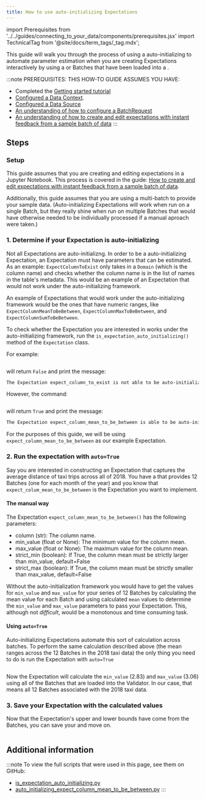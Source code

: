 ```yaml
---
title: How to use auto-initializing Expectations
---
```


import Prerequisites from '../../guides/connecting_to_your_data/components/prerequisites.jsx'
import TechnicalTag from '@site/docs/term_tags/_tag.mdx';

This guide will walk you through the process of using a auto-initializing <TechnicalTag tag="expectation" text="Expectations" /> to automate parameter estimation when you are creating Expectations interactively by using a <TechnicalTag tag="batch" text="Batch" /> or Batches that have been loaded into a <TechnicalTag tag="validator" text="Validator" />.

:::note PREREQUISITES: THIS HOW-TO GUIDE ASSUMES YOU HAVE:
- Completed the [Getting started tutorial](../../tutorials/getting_started/tutorial_overview.md)
- [Configured a Data Context](../../tutorials/getting_started/tutorial_setup.md).
- [Configured a Data Source](../../tutorials/getting_started/tutorial_connect_to_data.md)
- [An understanding of how to configure a BatchRequest](../../guides/connecting_to_your_data/how_to_get_one_or_more_batches_of_data_from_a_configured_datasource.md)
- [An understanding of how to create and edit expectations with instant feedback from a sample batch of data](./how_to_create_and_edit_expectations_with_instant_feedback_from_a_sample_batch_of_data.md)
:::

## Steps

### Setup

This guide assumes that you are creating and editing expectations in a Jupyter Notebook.  This process is covered in the guide: [How to create and edit expectations with instant feedback from a sample batch of data](./how_to_create_and_edit_expectations_with_instant_feedback_from_a_sample_batch_of_data.md).  

Additionally, this guide assumes that you are using a multi-batch <TechnicalTag tag="batch_request" text="Batch Request" /> to provide your sample data.  (Auto-initializing Expectations will work when run on a single Batch, but they really shine when run on multiple Batches that would have otherwise needed to be individually processed if a manual aproach were taken.)

### 1. Determine if your Expectation is auto-initializing

Not all Expectations are auto-initializng.  In order to be a auto-initializing Expectation, an Expectation must have parameters that can be estimated.  As an example: `ExpectColumnToExist` only takes in a `Domain` (which is the column name) and checks whether the column name is in the list of names in the table's metadata.  This would be an example of an Expectation that would not work under the auto-initializing framework.

An example of Expectations that would work under the auto-initializing framework would be the ones that have numeric ranges, like `ExpectColumnMeanToBeBetween`, `ExpectColumnMaxToBeBetween`, and `ExpectColumnSumToBeBetween`.

To check whether the Expectation you are interested in works under the auto-initializing framework, run the `is_expectation_auto_initializing()` method of the `Expectation` class.

For example:

```python title="Python script/Jupyter notebook" name="tests/integration/docusaurus/expectations/auto_initializing_expectations/is_expectation_auto_initializing.py is_expectation_self_initializing False"
```

will return `False` and print the message:

```markdown title="Console output"
The Expectation expect_column_to_exist is not able to be auto-initialized.
```

However, the command:

```python title="Python script/Jupyter notebook" name="tests/integration/docusaurus/expectations/auto_initializing_expectations/is_expectation_auto_initializing.py is_expectation_self_initializing True"
```

will return `True` and print the message:

```markdown title="Console output"
The Expectation expect_column_mean_to_be_between is able to be auto-initialized. Please run by using the auto=True parameter.
```

For the purposes of this guide, we will be using `expect_column_mean_to_be_between` as our example Expectation.

### 2. Run the expectation with `auto=True`

Say you are interested in constructing an Expectation that captures the average distance of taxi trips across all of 2018.  You have a <TechnicalTag tag="datasource" text="Datasource" /> that provides 12 Batches (one for each month of the year) and you know that `expect_colum_mean_to_be_between` is the Expectation you want to implement.

#### The manual way

The Expectation `expect_column_mean_to_be_between()` has the following parameters:

- column (str): The column name.
- min_value (float or None): The minimum value for the column mean.
- max_value (float or None): The maximum value for the column mean.
- strict_min (boolean): If True, the column mean must be strictly larger than min_value, default=False
- strict_max (boolean): If True, the column mean must be strictly smaller than max_value, default=False

Without the auto-initialization framework you would have to get the values for `min_value` and `max_value` for your series of 12 Batches by calculating the mean value for each Batch and using calculated `mean` values to determine the `min_value` and `max_value` parameters to pass your Expectation.  This, although not _difficult_, would be a monotonous and time consuming task.

#### Using `auto=True`

Auto-initializing Expectations automate this sort of calculation across batches.  To perform the same calculation described above (the mean ranges across the 12 Batches in the 2018 taxi data) the only thing you need to do is run the Expectation with `auto=True`

```python title="Python script/Jupyter notebook" name="tests/integration/docusaurus/expectations/auto_initializing_expectations/auto_initializing_expect_column_mean_to_be_between.py run expectation"
```

Now the Expectation will calculate the `min_value` (2.83) and `max_value` (3.06) using all of the Batches that are loaded into the Validator.  In our case, that means all 12 Batches associated with the 2018 taxi data.

### 3. Save your Expectation with the calculated values

Now that the Expectation's upper and lower bounds have come from the Batches, you can save your <TechnicalTag tag="expectation_suite" text="Expectation Suite" /> and move on.

```python name="tests/integration/docusaurus/expectations/auto_initializing_expectations/auto_initializing_expect_column_mean_to_be_between.py save suite"
```


## Additional information

:::note
To view the full scripts that were used in this page, see them on GitHub:
- [is_expectation_auto_initializing.py](https://github.com/great-expectations/tests/integration/docusaurus/expectations/auto_initializing_expectations/is_expectation_auto_initializing.py)
- [auto_initializing_expect_column_mean_to_be_between.py](https://github.com/great-expectations/tests/integration/docusaurus/expectations/auto_initializing_expectations/auto_initializing_expect_column_mean_to_be_between.py)
:::
